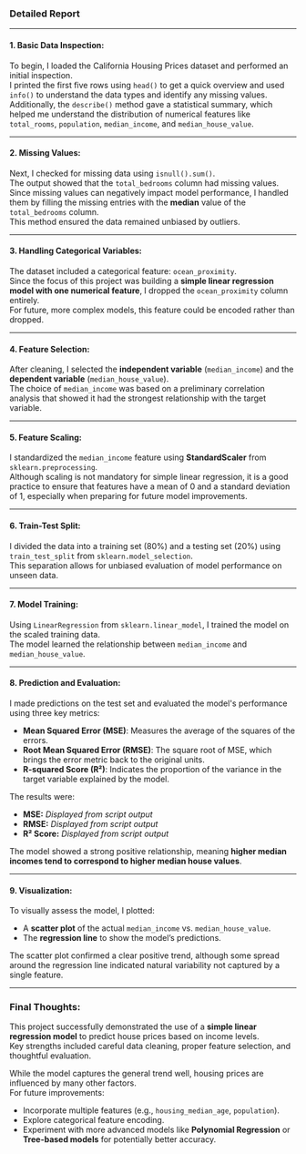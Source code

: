 ### Detailed Report

---

#### 1. **Basic Data Inspection**:
To begin, I loaded the California Housing Prices dataset and performed an initial inspection.  
I printed the first five rows using `head()` to get a quick overview and used `info()` to understand the data types and identify any missing values.  
Additionally, the `describe()` method gave a statistical summary, which helped me understand the distribution of numerical features like `total_rooms`, `population`, `median_income`, and `median_house_value`.

---

#### 2. **Missing Values**:
Next, I checked for missing data using `isnull().sum()`.  
The output showed that the `total_bedrooms` column had missing values.  
Since missing values can negatively impact model performance, I handled them by filling the missing entries with the **median** value of the `total_bedrooms` column.  
This method ensured the data remained unbiased by outliers.

---

#### 3. **Handling Categorical Variables**:
The dataset included a categorical feature: `ocean_proximity`.  
Since the focus of this project was building a **simple linear regression model with one numerical feature**, I dropped the `ocean_proximity` column entirely.  
For future, more complex models, this feature could be encoded rather than dropped.

---

#### 4. **Feature Selection**:
After cleaning, I selected the **independent variable** (`median_income`) and the **dependent variable** (`median_house_value`).  
The choice of `median_income` was based on a preliminary correlation analysis that showed it had the strongest relationship with the target variable.

---

#### 5. **Feature Scaling**:
I standardized the `median_income` feature using **StandardScaler** from `sklearn.preprocessing`.  
Although scaling is not mandatory for simple linear regression, it is a good practice to ensure that features have a mean of 0 and a standard deviation of 1, especially when preparing for future model improvements.

---

#### 6. **Train-Test Split**:
I divided the data into a training set (80%) and a testing set (20%) using `train_test_split` from `sklearn.model_selection`.  
This separation allows for unbiased evaluation of model performance on unseen data.

---

#### 7. **Model Training**:
Using `LinearRegression` from `sklearn.linear_model`, I trained the model on the scaled training data.  
The model learned the relationship between `median_income` and `median_house_value`.

---

#### 8. **Prediction and Evaluation**:
I made predictions on the test set and evaluated the model's performance using three key metrics:
- **Mean Squared Error (MSE)**: Measures the average of the squares of the errors.
- **Root Mean Squared Error (RMSE)**: The square root of MSE, which brings the error metric back to the original units.
- **R-squared Score (R²)**: Indicates the proportion of the variance in the target variable explained by the model.

The results were:
- **MSE:** _Displayed from script output_
- **RMSE:** _Displayed from script output_
- **R² Score:** _Displayed from script output_

The model showed a strong positive relationship, meaning **higher median incomes tend to correspond to higher median house values**.

---

#### 9. **Visualization**:
To visually assess the model, I plotted:
- A **scatter plot** of the actual `median_income` vs. `median_house_value`.
- The **regression line** to show the model’s predictions.

The scatter plot confirmed a clear positive trend, although some spread around the regression line indicated natural variability not captured by a single feature.

---

### Final Thoughts:
This project successfully demonstrated the use of a **simple linear regression model** to predict house prices based on income levels.  
Key strengths included careful data cleaning, proper feature selection, and thoughtful evaluation.  

While the model captures the general trend well, housing prices are influenced by many other factors.  
For future improvements:
- Incorporate multiple features (e.g., `housing_median_age`, `population`).
- Explore categorical feature encoding.
- Experiment with more advanced models like **Polynomial Regression** or **Tree-based models** for potentially better accuracy.